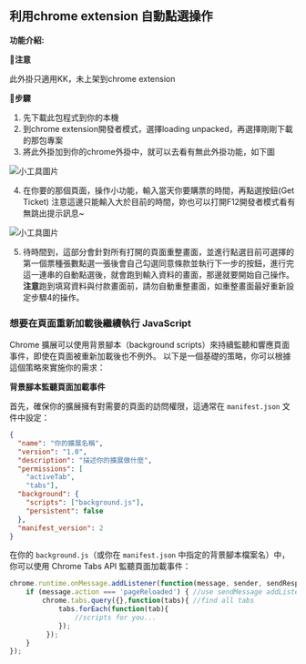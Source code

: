 ## 利用chrome extension 自動點選操作

**功能介紹:**

:pencil:**注意** 

此外掛只適用KK，未上架到chrome extension

:pencil:**步驟**

1. 先下載此包程式到你的本機
2. 到chrome extension開發者模式，選擇loading unpacked，再選擇剛剛下載的那包專案
3. 將此外掛加到你的chrome外掛中，就可以去看有無此外掛功能，如下圖

![小工具圖片](https://github.com/sophiaxxx/img-folde/blob/master/ticket_intro.PNG?raw=true)

4. 在你要的那個頁面，操作小功能，輸入當天你要購票的時間，再點選按鈕(Get Ticket)
   注意這邊只能輸入大於目前的時間，妳也可以打開F12開發者模式看有無跳出提示訊息~
   
![小工具圖片](https://github.com/sophiaxxx/img-folde/blob/master/ticket_step.PNG?raw=true)

5. 待時間到，這部分會針對所有打開的頁面重整畫面，並進行點選目前可選擇的第一個票種張數點選一張後會自己勾選同意條款並執行下一步的按鈕，進行完這一連串的自動點選後，就會跑到輸入資料的畫面，那邊就要開始自己操作。**注意**跑到填寫資料與付款畫面前，請勿自動重整畫面，如重整畫面最好重新設定步驟4的操作。



### **想要在頁面重新加載後繼續執行 JavaScript**
Chrome 擴展可以使用背景腳本（background scripts）來持續監聽和響應頁面事件，即使在頁面被重新加載後也不例外。
以下是一個基礎的策略，你可以根據這個策略來實施你的需求：

**背景腳本監聽頁面加載事件** 

首先，確保你的擴展擁有對需要的頁面的訪問權限，這通常在 `manifest.json` 文件中設定：

```json
{
  "name": "你的擴展名稱",
  "version": "1.0",
  "description": "描述你的擴展做什麼",
  "permissions": [    
    "activeTab",
    "tabs"],
  "background": {
    "scripts": ["background.js"],
    "persistent": false
  },
  "manifest_version": 2
}
```

在你的 `background.js`（或你在 `manifest.json` 中指定的背景腳本檔案名）中，你可以使用 Chrome Tabs API 監聽頁面加載事件：

```javascript
chrome.runtime.onMessage.addListener(function(message, sender, sendResponse) {
    if (message.action === 'pageReloaded') { //use sendMessage addListener
        chrome.tabs.query({},function(tabs){ //find all tabs
            tabs.forEach(function(tab){
                //scripts for you...
            });
         });
    }
});

```

